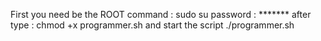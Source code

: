 First you need be the ROOT 
command : 
sudo su 
password : *******
after type : 
chmod +x programmer.sh
and start the script 
./programmer.sh
